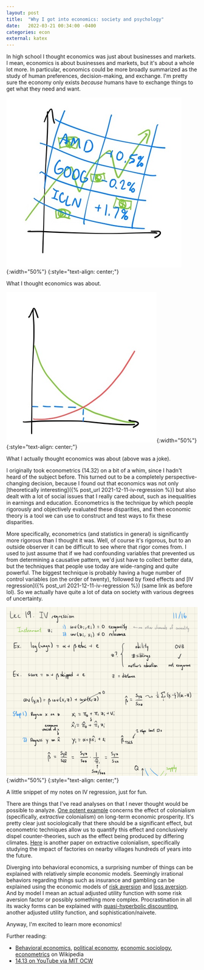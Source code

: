 ```yaml
---
layout: post
title:  "Why I got into economics: society and psychology"
date:   2022-03-21 00:34:00 -0400
categories: econ
external: katex
---
```


In high school I thought economics was just about businesses and markets. I mean, economics is about businesses and markets, but it's about a whole lot more. In particular, economics could be more broadly summarized as the study of human preferences, decision-making, and exchange. I'm pretty sure the economy only exists *because* humans have to exchange things to get what they need and want.

![stonks](/assets/econ/stonks.jpg){:width="50%"}
{:style="text-align: center;"}

What I thought economics was about.

![supply-demand](/assets/econ/sup-dem.jpg){:width="50%"}
{:style="text-align: center;"}

What I actually thought economics was about (above was a joke).

I originally took econometrics (14.32) on a bit of a whim, since I hadn't heard of the subject before. This turned out to be a completely perspective-changing decision, because I found out that economics was not only [theoretically interesting]({% post_url 2021-12-11-iv-regression %}) but also dealt with a lot of social issues that I really cared about, such as inequalities in earnings and education. Econometrics is the technique by which people rigorously and objectively evaluated these disparities, and then economic theory is a tool we can use to construct and test ways to fix these disparities.

More specifically, econometrics (and statistics in general) is significantly more rigorous than I thought it was. Well, of course it's rigorous, but to an outside observer it can be difficult to see where that rigor comes from. I used to just assume that if we had confounding variables that prevented us from determining a causative pattern, we'd just have to collect better data, but the techniques that people use today are wide-ranging and quite powerful. The biggest technique is probably having a huge number of control variables (on the order of twenty), followed by fixed effects and [IV regression]({% post_url 2021-12-11-iv-regression %}) (same link as before lol). So we actually have quite a lot of data on society with various degrees of uncertainty.

![iv-regression-notes](/assets/econ/iv-reg.jpg){:width="50%"}
{:style="text-align: center;"}

A little snippet of my notes on IV regression, just for fun.

There are things that I've read analyses on that I never thought would be possible to analyze. [One potent example](https://www.aeaweb.org/articles?id=10.1257/aer.91.5.1369) concerns the effect of colonialism (specifically, *extractive* colonialism) on long-term economic prosperity. It's pretty clear just sociologically that there should be a significant effect, but econometric techniques allow us to quantify this effect and conclusively dispel counter-theories, such as the effect being produced by differing climates. [Here](https://academic.oup.com/restud/article/87/1/164/5385518) is another paper on extractive colonialism, specifically studying the impact of factories on nearby villages hundreds of years into the future.

Diverging into behavioral economics, a surprising number of things can be explained with relatively simple economic models. Seemingly irrational behaviors regarding things such as insurance and gambling can be explained using the economic models of [risk aversion](https://en.wikipedia.org/wiki/Risk_aversion) and [loss aversion](https://en.wikipedia.org/wiki/Loss_aversion). And by model I mean an actual adjusted utility function with some risk aversion factor or possibly something more complex. Procrastination in all its wacky forms can be explained with [quasi-hyperbolic discounting](https://en.wikipedia.org/wiki/Hyperbolic_discounting#Quasi-hyperbolic_approximation), another adjusted utility function, and sophistication/naivete.

Anyway, I'm excited to learn more economics!

Further reading:
* [Behavioral economics](https://en.wikipedia.org/wiki/Behavioral_economics), [political economy](https://en.wikipedia.org/wiki/Political_economy), [economic sociology](https://en.wikipedia.org/wiki/Economic_sociology), [econometrics](https://en.wikipedia.org/wiki/Econometrics) on Wikipedia
* [14.13 on YouTube via MIT OCW](https://www.youtube.com/playlist?list=PLUl4u3cNGP63Z979ri_UXXk_1zrvrF77Q)
